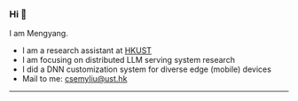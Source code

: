 ### Hi 👋

I am Mengyang.

- I am a research assistant at [HKUST](https://hkust.edu.hk/)
- I am focusing on distributed LLM serving system research
- I did a DNN customization system for diverse edge (mobile) devices
- Mail to me: csemyliu@ust.hk

---
